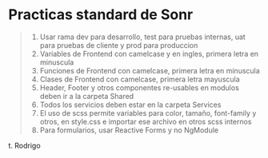 # Practicas standard de Sonr

> 1.  Usar rama dev para desarrollo, test para pruebas internas, uat para pruebas de cliente y prod para produccion
> 2.  Variables de Frontend con camelcase y en ingles, primera letra en minuscula
> 3.  Funciones de Frontend con camelcase, primera letra en minuscula
> 4.  Clases de Frontend con camelcase, primera letra mayuscula
> 5.  Header, Footer y otros componentes re-usables en modulos deben ir a la carpeta Shared
> 6.  Todos los servicios deben estar en la carpeta Services
> 7.  El uso de scss permite variables para color, tamaño, font-family y otros, en style.css e importar ese archivo en otros scss internos
> 8.  Para formularios, usar Reactive Forms y no NgModule

t. Rodrigo
